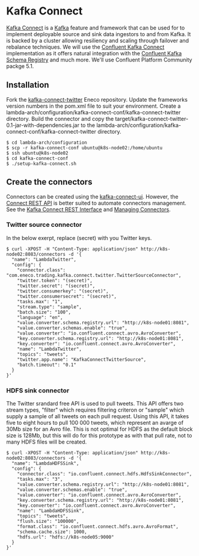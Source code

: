 # Kafka Connect
[Kafka Connect](http://kafka.apache.org/documentation/#connect) is a [Kafka](http://kafka.apache.org/) feature and framework that can be used for to implement deployable source and sink data ingestors to and from Kafka. It is backed by a cluster allowing resiliency and scaling through failover and rebalance techniques. We will use the [Confluent Kafka Connect](https://docs.confluent.io/2.0.0/connect/index.html) implementation as it offers natural integration with the [Confluent Kafka Schema Registry](https://docs.confluent.io/current/schema-registry/docs/index.html) and much more.
We'll use Confluent Platform Community packge 5.1.

## Installation

Fork the [kafka-connect-twitter](https://github.com/Eneco/kafka-connect-twitter) Eneco repository. Update the frameworks version numbers in the pom.xml file to suit your environment. Create a lambda-arch/configuration/kafka-connect-conf/kafka-connect-twitter directory. Build the connector and copy the target/kafka-connect-twitter-0.1-jar-with-dependencies.jar to the lambda-arch/configuration/kafka-connect-conf/kafka-connect-twitter directory.
```console
$ cd lambda-arch/configuration
$ scp -r kafka-connect-conf ubuntu@k8s-node02:/home/ubuntu
$ ssh ubuntu@k8s-node02
$ cd kafka-connect-conf
$ ./setup-kafka-connect.sh
```
## Create the connectors
Connectors can be created using the [kafka-connect-ui](https://github.com/plawson/lambda-arch/tree/master/configuration/ui-conf#kafka-connect-ui). However, the [Connect REST API](http://kafka.apache.org/documentation/#connect_rest) is better suited to automate connectors management. See the [Kafka Connect REST Interface](https://docs.confluent.io/current/connect/references/restapi.html) and [Managing Connectors](https://docs.confluent.io/3.2.0/connect/managing.html#common-rest-examples).

### Twitter source connector
In the below exerpt, replace (secret) with you Twitter keys.
```console
$ curl -XPOST -H "Content-Type: application/json" http://k8s-node02:8083/connectors -d '{
  "name": "LambdaTwitter",
  "config": {
    "connector.class": "com.eneco.trading.kafka.connect.twitter.TwitterSourceConnector",
    "twitter.token": "(secret)",
    "twitter.secret": "(secret)",
    "twitter.consumerkey": "(secret)",
    "twitter.consumersecret": "(secret)",
    "tasks.max": "1",
    "stream.type": "sample",
    "batch.size": "100",
    "language": "en",
    "value.converter.schema.registry.url": "http://k8s-node01:8081",
    "value.converter.schemas.enable": "true",
    "value.converter": "io.confluent.connect.avro.AvroConverter",
    "key.converter.schema.registry.url": "http://k8s-node01:8081",
    "key.converter": "io.confluent.connect.avro.AvroConverter",
    "name": "LambdaTwitter",
    "topics": "tweets",
    "twitter.app.name": "KafkaConnectTwitterSource",
    "batch.timeout": "0.1"
  }
}'
```
### HDFS sink connector
The Twitter srandard free API is used to pull tweets. This API offers two stream types, "filter" which requires filtering criteron or "sample" which supply a sample of all tweets on each pull request. Using this API, it takes five to eight hours to pull 100 000 tweets, which represent an avarge of 30Mb size for an Avro file. This is not optimal for HDFS as the default block size is 128Mb, but this will do for this prototype as with that pull rate, not to many HDFS files will be created. 
```console
$ curl -XPOST -H "Content-Type: application/json" http://k8s-node02:8083/connectors -d '{
  "name": "LambdaHDFSSink",
  "config": {
    "connector.class": "io.confluent.connect.hdfs.HdfsSinkConnector",
    "tasks.max": "3",
    "value.converter.schema.registry.url": "http://k8s-node01:8081",
    "value.converter.schemas.enable": "true",
    "value.converter": "io.confluent.connect.avro.AvroConverter",
    "key.converter.schema.registry.url": "http://k8s-node01:8081",
    "key.converter": "io.confluent.connect.avro.AvroConverter",
    "name": "LambdaHDFSSink",
    "topics": "tweets",
    "flush.size": "100000",
    "format.class": "io.confluent.connect.hdfs.avro.AvroFormat",
    "schema.cache.size": 1000,
    "hdfs.url": "hdfs://k8s-node05:9000"
  }
}'
```
